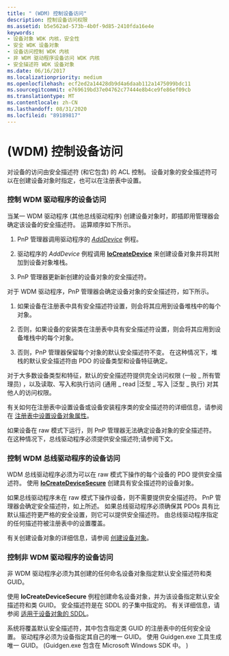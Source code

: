 ```yaml
---
title: " (WDM) 控制设备访问"
description: 控制设备访问权限
ms.assetid: b5e562ad-573b-4b0f-9d85-2410fda16e4e
keywords:
- 设备对象 WDK 内核，安全性
- 安全 WDK 设备对象
- 设备访问控制 WDK 内核
- 非 WDM 驱动程序设备访问 WDK 内核
- 安全描述符 WDK 设备对象
ms.date: 06/16/2017
ms.localizationpriority: medium
ms.openlocfilehash: ecf2ed2a14428db9d4a6daab112a1475099bdc11
ms.sourcegitcommit: e769619bd37e04762c77444e8b4ce9fe86ef09cb
ms.translationtype: MT
ms.contentlocale: zh-CN
ms.lasthandoff: 08/31/2020
ms.locfileid: "89189817"
---
```

# <a name="controlling-device-access-wdm"></a> (WDM) 控制设备访问





对设备的访问由安全描述符 (和它包含) 的 ACL 控制。 设备对象的安全描述符可以在创建设备对象时指定，也可以在注册表中设置。

### <a name="controlling-device-access-for-wdm-drivers"></a>控制 WDM 驱动程序的设备访问

当某一 WDM 驱动程序 (其他总线驱动程序) 创建设备对象时，即插即用管理器会确定该设备的安全描述符。 运算顺序如下所示。

1.  PnP 管理器调用驱动程序的 [*AddDevice*](/windows-hardware/drivers/ddi/wdm/nc-wdm-driver_add_device) 例程。

2.  驱动程序的 *AddDevice* 例程调用 [**IoCreateDevice**](/windows-hardware/drivers/ddi/wdm/nf-wdm-iocreatedevice) 来创建设备对象并将其附加到设备对象堆栈。

3.  PnP 管理器更新新创建的设备对象的安全描述符。

对于 WDM 驱动程序，PnP 管理器会确定设备对象的安全描述符，如下所示。

1.  如果设备在注册表中具有安全描述符设置，则会将其应用到设备堆栈中的每个对象。

2.  否则，如果设备的安装类在注册表中具有安全描述符设置，则会将其应用到设备堆栈中的每个对象。

3.  否则，PnP 管理器保留每个对象的默认安全描述符不变。 在这种情况下，堆栈的默认安全描述符由 PDO 的设备类型和设备特征确定。

对于大多数设备类型和特征，默认的安全描述符提供完全访问权限 (一般 \_ 所有管理员) ，以及读取、写入和执行访问 (通用 \_ read |泛型 \_ 写入 |泛型 \_ 执行) 对其他人的访问权限。

有关如何在注册表中设置设备或设备安装程序类的安全描述符的详细信息，请参阅在 [注册表中设置设备对象属性](setting-device-object-properties-in-the-registry.md)。

如果设备在 raw 模式下运行，则 PnP 管理器无法确定设备对象的安全描述符。 在这种情况下，总线驱动程序必须提供安全描述符;请参阅下文。

### <a name="controlling-device-access-for-wdm-bus-drivers"></a>控制 WDM 总线驱动程序的设备访问

WDM 总线驱动程序必须为可以在 raw 模式下操作的每个设备的 PDO 提供安全描述符。 使用 [**IoCreateDeviceSecure**](/windows-hardware/drivers/ddi/wdmsec/nf-wdmsec-wdmlibiocreatedevicesecure) 创建具有安全描述符的设备对象。

如果总线驱动程序未在 raw 模式下操作设备，则不需要提供安全描述符。 PnP 管理器会确定安全描述符，如上所述。 如果总线驱动程序必须确保其 PDOs 具有比默认描述符更严格的安全设置，则它可以提供安全描述符。 由总线驱动程序指定的任何描述符被注册表中的设置覆盖。

有关创建设备对象的详细信息，请参阅 [创建设备对象](creating-a-device-object.md)。

### <a name="controlling-device-access-for-non-wdm-drivers"></a>控制非 WDM 驱动程序的设备访问

非 WDM 驱动程序必须为其创建的任何命名设备对象指定默认安全描述符和类 GUID。

使用 **IoCreateDeviceSecure** 例程创建命名设备对象，并为该设备指定默认安全描述符和类 GUID。 安全描述符是在 SDDL 的子集中指定的。 有关详细信息，请参阅 [适用于设备对象的 SDDL](sddl-for-device-objects.md)。

系统将覆盖默认安全描述符，其中包含指定类 GUID 的注册表中的任何安全设置。 驱动程序必须为设备指定其自己的唯一 GUID。 使用 Guidgen.exe 工具生成唯一 GUID。  (Guidgen.exe 包含在 Microsoft Windows SDK 中。 ) 

 

